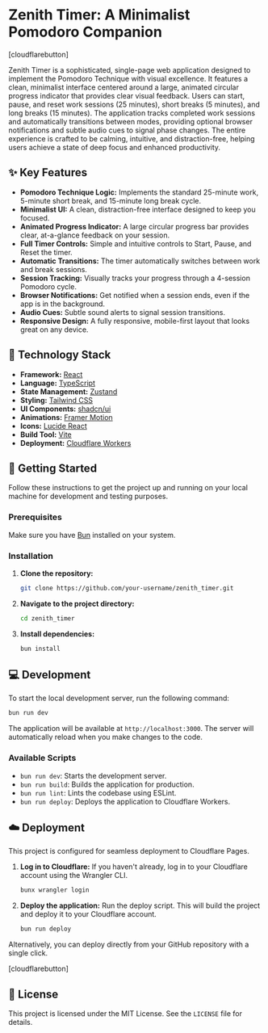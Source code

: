 # Zenith Timer: A Minimalist Pomodoro Companion

[cloudflarebutton]

Zenith Timer is a sophisticated, single-page web application designed to implement the Pomodoro Technique with visual excellence. It features a clean, minimalist interface centered around a large, animated circular progress indicator that provides clear visual feedback. Users can start, pause, and reset work sessions (25 minutes), short breaks (5 minutes), and long breaks (15 minutes). The application tracks completed work sessions and automatically transitions between modes, providing optional browser notifications and subtle audio cues to signal phase changes. The entire experience is crafted to be calming, intuitive, and distraction-free, helping users achieve a state of deep focus and enhanced productivity.

## ✨ Key Features

- **Pomodoro Technique Logic:** Implements the standard 25-minute work, 5-minute short break, and 15-minute long break cycle.
- **Minimalist UI:** A clean, distraction-free interface designed to keep you focused.
- **Animated Progress Indicator:** A large circular progress bar provides clear, at-a-glance feedback on your session.
- **Full Timer Controls:** Simple and intuitive controls to Start, Pause, and Reset the timer.
- **Automatic Transitions:** The timer automatically switches between work and break sessions.
- **Session Tracking:** Visually tracks your progress through a 4-session Pomodoro cycle.
- **Browser Notifications:** Get notified when a session ends, even if the app is in the background.
- **Audio Cues:** Subtle sound alerts to signal session transitions.
- **Responsive Design:** A fully responsive, mobile-first layout that looks great on any device.

## 🚀 Technology Stack

- **Framework:** [React](https://react.dev/)
- **Language:** [TypeScript](https://www.typescriptlang.org/)
- **State Management:** [Zustand](https://zustand-demo.pmnd.rs/)
- **Styling:** [Tailwind CSS](https://tailwindcss.com/)
- **UI Components:** [shadcn/ui](https://ui.shadcn.com/)
- **Animations:** [Framer Motion](https://www.framer.com/motion/)
- **Icons:** [Lucide React](https://lucide.dev/)
- **Build Tool:** [Vite](https://vitejs.dev/)
- **Deployment:** [Cloudflare Workers](https://workers.cloudflare.com/)

## 🏁 Getting Started

Follow these instructions to get the project up and running on your local machine for development and testing purposes.

### Prerequisites

Make sure you have [Bun](https://bun.sh/) installed on your system.

### Installation

1.  **Clone the repository:**
    ```bash
    git clone https://github.com/your-username/zenith_timer.git
    ```
2.  **Navigate to the project directory:**
    ```bash
    cd zenith_timer
    ```
3.  **Install dependencies:**
    ```bash
    bun install
    ```

## 💻 Development

To start the local development server, run the following command:

```bash
bun run dev
```

The application will be available at `http://localhost:3000`. The server will automatically reload when you make changes to the code.

### Available Scripts

-   `bun run dev`: Starts the development server.
-   `bun run build`: Builds the application for production.
-   `bun run lint`: Lints the codebase using ESLint.
-   `bun run deploy`: Deploys the application to Cloudflare Workers.

## ☁️ Deployment

This project is configured for seamless deployment to Cloudflare Pages.

1.  **Log in to Cloudflare:**
    If you haven't already, log in to your Cloudflare account using the Wrangler CLI.
    ```bash
    bunx wrangler login
    ```

2.  **Deploy the application:**
    Run the deploy script. This will build the project and deploy it to your Cloudflare account.
    ```bash
    bun run deploy
    ```

Alternatively, you can deploy directly from your GitHub repository with a single click.

[cloudflarebutton]

## 📄 License

This project is licensed under the MIT License. See the `LICENSE` file for details.